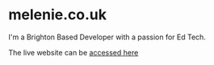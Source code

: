 # melenie.co.uk
I'm a Brighton Based Developer with a passion for Ed Tech. 

The live website can be [accessed here](http://melenie.co.uk/#)
